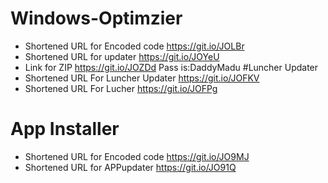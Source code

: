 # Windows-Optimzier
- Shortened URL for Encoded code https://git.io/JOLBr
- Shortened URL for updater https://git.io/JOYeU
- Link for ZIP https://git.io/JOZDd Pass is:DaddyMadu
#Luncher Updater
- Shortened URL For Luncher Updater https://git.io/JOFKV
- Shortened URL For Lucher https://git.io/JOFPg

# App Installer
- Shortened URL for Encoded code https://git.io/JO9MJ
- Shortened URL for APPupdater https://git.io/JO91Q
